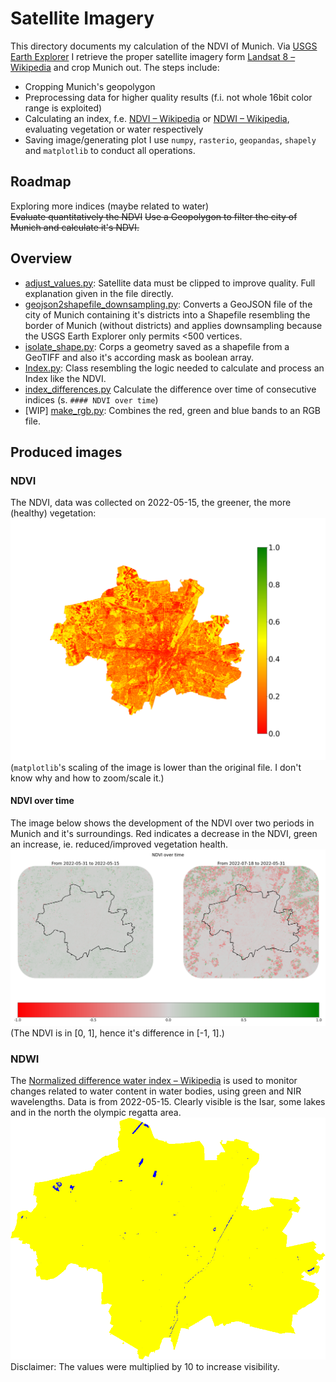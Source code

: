 # Satellite Imagery #
This directory documents my calculation of the NDVI of Munich. Via [USGS Earth Explorer](https://earthexplorer.usgs.gov/) I retrieve the proper satellite imagery form [Landsat 8 – Wikipedia](https://en.wikipedia.org/wiki/Landsat_8) and crop Munich out. The steps include:
  - Cropping Munich's geopolygon 
  - Preprocessing data for higher quality results (f.i. not whole 16bit color range is exploited)
  - Calculating an index, f.e. [NDVI – Wikipedia](https://en.wikipedia.org/wiki/Normalized_difference_vegetation_index) or [NDWI – Wikipedia](https://en.wikipedia.org/wiki/Normalized_difference_water_index), evaluating vegetation or water respectively
  - Saving image/generating plot
I use `numpy`, `rasterio`, `geopandas`, `shapely` and `matplotlib` to conduct all operations.

## Roadmap
Exploring more indices (maybe related to water)  
~~Evaluate quantitatively the NDVI~~
~~Use a Geopolygon to filter the city of Munich and calculate it's NDVI.~~

## Overview
- [adjust_values.py](./adjust_values.py): Satellite data must be clipped to improve quality. Full explanation given in the file directly.
- [geojson2shapefile_downsampling.py](./geojson2shapefile_downsampling.py): Converts a GeoJSON file of the city of Munich containing it's districts into a Shapefile resembling the border of Munich (without districts) and applies downsampling because the USGS Earth Explorer only permits <500 vertices.
- [isolate_shape.py](./isolate_shape.py): Corps a geometry saved as a shapefile from a GeoTIFF and also it's according mask as boolean array.
- [Index.py](./Index.py): Class resembling the logic needed to calculate and process an Index like the NDVI.
- [index_differences.py](./index_differences.py) Calculate the difference over time of consecutive indices (s. `#### NDVI over time`)
- [WIP] [make_rgb.py](./make_rgb.py): Combines the red, green and blue bands to an RGB file.

## Produced images
### NDVI
The NDVI, data was collected on 2022-05-15, the greener, the more (healthy) vegetation:
![](./USGS/image_working_dir/ndvi_2022-05-15/out/legend_NDVI.png)
(`matplotlib`'s scaling of the image is lower than the original file. I don't know why and how to zoom/scale it.)  
#### NDVI over time
The image below shows the development of the NDVI over two periods in Munich and it's surroundings. Red indicates a decrease in the NDVI, green an increase, ie. reduced/improved vegetation health.
![](./USGS/image_working_dir/ndvi_difference/ndvi_difference_bbox.png)
(The NDVI is in [0, 1], hence it's difference in [-1, 1].)

### NDWI
The [Normalized difference water index – Wikipedia](https://en.wikipedia.org/wiki/Normalized_difference_water_index) is used to monitor changes related to water content in water bodies, using green and NIR wavelengths. Data is from 2022-05-15. Clearly visible is the Isar, some lakes and in the north the olympic regatta area.
![](./USGS/image_working_dir/ndwi_2022-05-15/out/cmap_NDWI.png)  
Disclaimer: The values were multiplied by 10 to increase visibility.
